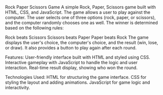 Rock Paper Scissors Game
A simple Rock, Paper, Scissors game built with HTML, CSS, and JavaScript. The game allows a user to play against the computer. The user selects one of three options (rock, paper, or scissors), and the computer randomly chooses one as well. The winner is determined based on the following rules:

Rock beats Scissors
Scissors beats Paper
Paper beats Rock
The game displays the user's choice, the computer's choice, and the result (win, lose, or draw). It also provides a button to play again after each round.

Features:
User-friendly interface built with HTML and styled using CSS.
Interactive gameplay with JavaScript to handle the logic and user interaction.
Real-time result display, showing who won the round.

Technologies Used:
HTML for structuring the game interface.
CSS for styling the layout and adding animations.
JavaScript for game logic and interactivity.
